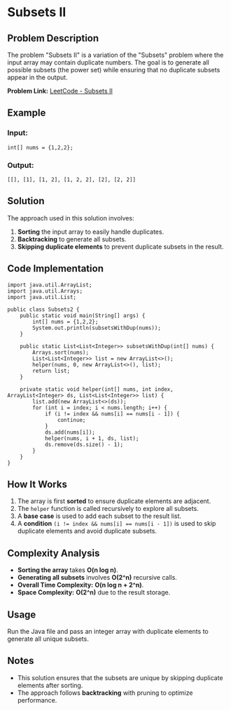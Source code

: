 # Subsets II

## Problem Description
The problem "Subsets II" is a variation of the "Subsets" problem where the input array may contain duplicate numbers. The goal is to generate all possible subsets (the power set) while ensuring that no duplicate subsets appear in the output.

**Problem Link:** [LeetCode - Subsets II](https://leetcode.com/problems/subsets-ii/description/)

## Example
### Input:
```java[]
int[] nums = {1,2,2};
```
### Output:
```
[[], [1], [1, 2], [1, 2, 2], [2], [2, 2]]
```

## Solution
The approach used in this solution involves:
1. **Sorting** the input array to easily handle duplicates.
2. **Backtracking** to generate all subsets.
3. **Skipping duplicate elements** to prevent duplicate subsets in the result.

## Code Implementation
```java[]
import java.util.ArrayList;
import java.util.Arrays;
import java.util.List;

public class Subsets2 {
    public static void main(String[] args) {
        int[] nums = {1,2,2};
        System.out.println(subsetsWithDup(nums));
    }
    
    public static List<List<Integer>> subsetsWithDup(int[] nums) {
        Arrays.sort(nums);
        List<List<Integer>> list = new ArrayList<>();
        helper(nums, 0, new ArrayList<>(), list);
        return list;
    }
    
    private static void helper(int[] nums, int index, ArrayList<Integer> ds, List<List<Integer>> list) {
        list.add(new ArrayList<>(ds));
        for (int i = index; i < nums.length; i++) {
            if (i != index && nums[i] == nums[i - 1]) {
                continue;
            }
            ds.add(nums[i]);
            helper(nums, i + 1, ds, list);
            ds.remove(ds.size() - 1);
        }
    }
}
```

## How It Works
1. The array is first **sorted** to ensure duplicate elements are adjacent.
2. The `helper` function is called recursively to explore all subsets.
3. A **base case** is used to add each subset to the result list.
4. A **condition** `(i != index && nums[i] == nums[i - 1])` is used to skip duplicate elements and avoid duplicate subsets.

## Complexity Analysis
- **Sorting the array** takes **O(n log n)**.
- **Generating all subsets** involves **O(2^n)** recursive calls.
- **Overall Time Complexity:** **O(n log n + 2^n)**.
- **Space Complexity:** **O(2^n)** due to the result storage.

## Usage
Run the Java file and pass an integer array with duplicate elements to generate all unique subsets.

## Notes
- This solution ensures that the subsets are unique by skipping duplicate elements after sorting.
- The approach follows **backtracking** with pruning to optimize performance.

